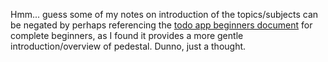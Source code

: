 Hmm... guess some of my notes on introduction of the topics/subjects can be negated by perhaps referencing the [todo app beginners document](https://github.com/taylorSando/pedestal-todo/blob/master/beginners.md) for complete beginners, as I found it provides a more gentle introduction/overview of pedestal. Dunno, just a thought.
